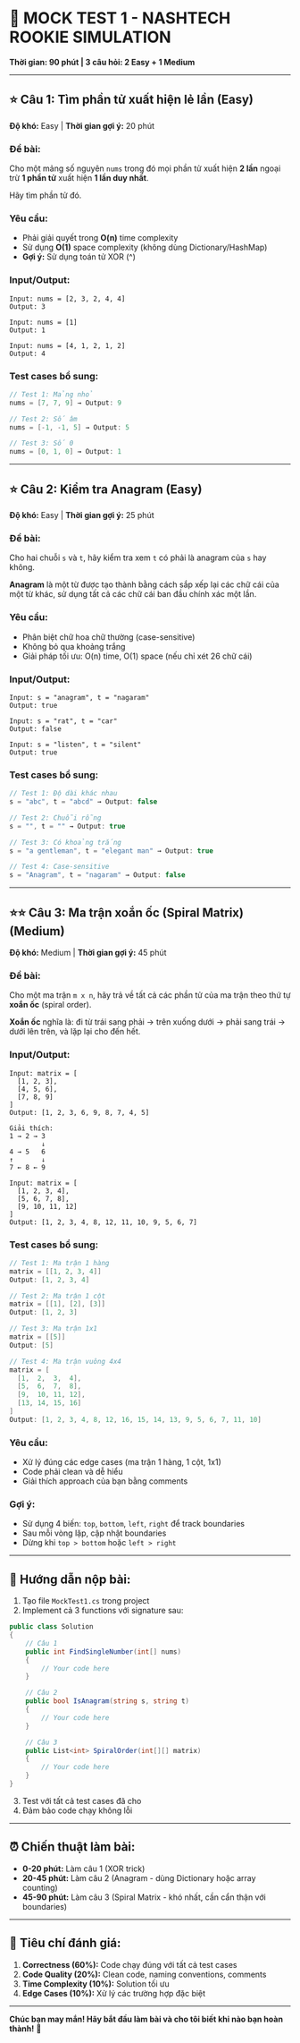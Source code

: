 # 🎯 MOCK TEST 1 - NASHTECH ROOKIE SIMULATION
**Thời gian: 90 phút | 3 câu hỏi: 2 Easy + 1 Medium**

---

## ⭐ Câu 1: Tìm phần tử xuất hiện lẻ lần (Easy)
**Độ khó:** Easy | **Thời gian gợi ý:** 20 phút

### Đề bài:
Cho một mảng số nguyên `nums` trong đó mọi phần tử xuất hiện **2 lần** ngoại trừ **1 phần tử** xuất hiện **1 lần duy nhất**.

Hãy tìm phần tử đó.

### Yêu cầu:
- Phải giải quyết trong **O(n)** time complexity
- Sử dụng **O(1)** space complexity (không dùng Dictionary/HashMap)
- **Gợi ý:** Sử dụng toán tử XOR (^)

### Input/Output:
```
Input: nums = [2, 3, 2, 4, 4]
Output: 3

Input: nums = [1]
Output: 1

Input: nums = [4, 1, 2, 1, 2]
Output: 4
```

### Test cases bổ sung:
```csharp
// Test 1: Mảng nhỏ
nums = [7, 7, 9] → Output: 9

// Test 2: Số âm
nums = [-1, -1, 5] → Output: 5

// Test 3: Số 0
nums = [0, 1, 0] → Output: 1
```

---

## ⭐ Câu 2: Kiểm tra Anagram (Easy)
**Độ khó:** Easy | **Thời gian gợi ý:** 25 phút

### Đề bài:
Cho hai chuỗi `s` và `t`, hãy kiểm tra xem `t` có phải là anagram của `s` hay không.

**Anagram** là một từ được tạo thành bằng cách sắp xếp lại các chữ cái của một từ khác, sử dụng tất cả các chữ cái ban đầu chính xác một lần.

### Yêu cầu:
- Phân biệt chữ hoa chữ thường (case-sensitive)
- Không bỏ qua khoảng trắng
- Giải pháp tối ưu: O(n) time, O(1) space (nếu chỉ xét 26 chữ cái)

### Input/Output:
```
Input: s = "anagram", t = "nagaram"
Output: true

Input: s = "rat", t = "car"
Output: false

Input: s = "listen", t = "silent"
Output: true
```

### Test cases bổ sung:
```csharp
// Test 1: Độ dài khác nhau
s = "abc", t = "abcd" → Output: false

// Test 2: Chuỗi rỗng
s = "", t = "" → Output: true

// Test 3: Có khoảng trắng
s = "a gentleman", t = "elegant man" → Output: true

// Test 4: Case-sensitive
s = "Anagram", t = "nagaram" → Output: false
```

---

## ⭐⭐ Câu 3: Ma trận xoắn ốc (Spiral Matrix) (Medium)
**Độ khó:** Medium | **Thời gian gợi ý:** 45 phút

### Đề bài:
Cho một ma trận `m x n`, hãy trả về tất cả các phần tử của ma trận theo thứ tự **xoắn ốc** (spiral order).

**Xoắn ốc** nghĩa là: đi từ trái sang phải → trên xuống dưới → phải sang trái → dưới lên trên, và lặp lại cho đến hết.

### Input/Output:
```
Input: matrix = [
  [1, 2, 3],
  [4, 5, 6],
  [7, 8, 9]
]
Output: [1, 2, 3, 6, 9, 8, 7, 4, 5]

Giải thích:
1 → 2 → 3
        ↓
4 → 5   6
↑       ↓
7 ← 8 ← 9
```

```
Input: matrix = [
  [1, 2, 3, 4],
  [5, 6, 7, 8],
  [9, 10, 11, 12]
]
Output: [1, 2, 3, 4, 8, 12, 11, 10, 9, 5, 6, 7]
```

### Test cases bổ sung:
```csharp
// Test 1: Ma trận 1 hàng
matrix = [[1, 2, 3, 4]]
Output: [1, 2, 3, 4]

// Test 2: Ma trận 1 cột
matrix = [[1], [2], [3]]
Output: [1, 2, 3]

// Test 3: Ma trận 1x1
matrix = [[5]]
Output: [5]

// Test 4: Ma trận vuông 4x4
matrix = [
  [1,  2,  3,  4],
  [5,  6,  7,  8],
  [9,  10, 11, 12],
  [13, 14, 15, 16]
]
Output: [1, 2, 3, 4, 8, 12, 16, 15, 14, 13, 9, 5, 6, 7, 11, 10]
```

### Yêu cầu:
- Xử lý đúng các edge cases (ma trận 1 hàng, 1 cột, 1x1)
- Code phải clean và dễ hiểu
- Giải thích approach của bạn bằng comments

### Gợi ý:
- Sử dụng 4 biến: `top`, `bottom`, `left`, `right` để track boundaries
- Sau mỗi vòng lặp, cập nhật boundaries
- Dừng khi `top > bottom` hoặc `left > right`

---

## 📝 Hướng dẫn nộp bài:

1. Tạo file `MockTest1.cs` trong project
2. Implement cả 3 functions với signature sau:

```csharp
public class Solution
{
    // Câu 1
    public int FindSingleNumber(int[] nums)
    {
        // Your code here
    }

    // Câu 2
    public bool IsAnagram(string s, string t)
    {
        // Your code here
    }

    // Câu 3
    public List<int> SpiralOrder(int[][] matrix)
    {
        // Your code here
    }
}
```

3. Test với tất cả test cases đã cho
4. Đảm bảo code chạy không lỗi

---

## ⏰ Chiến thuật làm bài:

- **0-20 phút:** Làm câu 1 (XOR trick)
- **20-45 phút:** Làm câu 2 (Anagram - dùng Dictionary hoặc array counting)
- **45-90 phút:** Làm câu 3 (Spiral Matrix - khó nhất, cần cẩn thận với boundaries)

---

## 🎯 Tiêu chí đánh giá:

1. **Correctness (60%):** Code chạy đúng với tất cả test cases
2. **Code Quality (20%):** Clean code, naming conventions, comments
3. **Time Complexity (10%):** Solution tối ưu
4. **Edge Cases (10%):** Xử lý các trường hợp đặc biệt

---

**Chúc bạn may mắn! Hãy bắt đầu làm bài và cho tôi biết khi nào bạn hoàn thành!** 🚀
